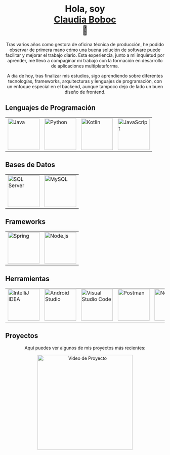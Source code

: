 <h1 align="center">Hola, soy <div class="badge-base LI-profile-badge" data-locale="es_ES" data-size="medium" data-theme="dark" data-type="HORIZONTAL" data-vanity="claudia-boboc-687ab2152" data-version="v1"><a class="badge-base__link LI-simple-link" href="https://es.linkedin.com/in/claudia-boboc-687ab2152?trk=profile-badge">Claudia Boboc</a></div> 👋</h1>
<p align="center">
  Tras varios años como gestora de oficina técnica de producción, he podido observar de primera mano cómo una buena solución de software puede facilitar y mejorar el trabajo diario. Esta experiencia, junto a mi inquietud por aprender, me llevó a compaginar mi trabajo con la formación en desarrollo de aplicaciones multiplataforma.
</p>

<p align="center">
  A día de hoy, tras finalizar mis estudios, sigo aprendiendo sobre diferentes tecnologías, frameworks, arquitecturas y lenguajes de programación, con un enfoque especial en el backend, aunque tampoco dejo de lado un buen diseño de frontend.
</p>

<h2>Lenguajes de Programación</h2>
<table align="center">
  <tr>
    <td><img src="https://github.com/user-attachments/assets/948a3f63-256b-45b5-adf3-07e6dbc0b4f6" alt="Java" width="100"/></td>
    <td><img src="https://github.com/user-attachments/assets/f051a4d7-c8f6-44f6-91ec-53116f8bd2a4" alt="Python" width="100"/></td>
    <td><img src="https://github.com/user-attachments/assets/fb833ec3-a594-49b9-ad81-a062c56afc84" alt="Kotlin" width="100"/></td>
    <td><img src="https://github.com/user-attachments/assets/fa7b015b-c323-4cc9-af2e-81497f2f79db" alt="JavaScript" width="100"/></td>
  </tr>
</table>

<h2>Bases de Datos</h2>
<table align="center">
  <tr>
    <td><img src="https://github.com/user-attachments/assets/34c91b45-d9d5-467f-9917-408a04eafa7b" alt="SQL Server" width="100"/></td>
    <td><img src="https://github.com/user-attachments/assets/bcddfad4-c847-4010-8bc5-204bdfec53d5" alt="MySQL" width="100"/></td>
  </tr>
</table>

<h2>Frameworks</h2>
<table align="center">
  <tr>
    <td><img src="https://github.com/user-attachments/assets/e860666d-75d6-48bf-929a-597af4bb8a5e" alt="Spring" width="100"/></td>
    <td><img src="https://github.com/user-attachments/assets/743e6129-5478-45b7-ae95-f352d9a412a0" alt="Node.js" width="100"/></td>
  </tr>
</table>

<h2>Herramientas</h2>
<table align="center">
  <tr>
    <td><img src="https://github.com/user-attachments/assets/901c6758-a2e0-4af4-89f0-fb8a098bface" alt="IntelliJ IDEA" width="100"/></td>
    <td><img src="https://github.com/user-attachments/assets/2c80b209-1ad2-4896-b196-7005f470510f" alt="Android Studio" width="100"/></td>
    <td><img src="https://github.com/user-attachments/assets/c93c3ed3-1c52-4ba8-b09c-4767beed89f3" alt="Visual Studio Code" width="100"/></td>
    <td><img src="https://github.com/user-attachments/assets/c9430c3f-33b5-4d55-8a54-688777f07057" alt="Postman" width="100"/></td>
    <td><img src="https://github.com/user-attachments/assets/6c9011cb-d3a0-4371-a7d6-4c4ccff9fb76" alt="NetBeans" width="100"/></td>
    <td><img src="https://github.com/user-attachments/assets/6f05bb4b-5fc2-4ef6-aefb-37c9c5035be5" alt="Firebase" width="100"/></td>
  </tr>
</table>
<h2>Proyectos</h2>
<p align="center">
  Aquí puedes ver algunos de mis proyectos más recientes:
</p>
<p align="center">
  <a href="https://drive.google.com/file/d/1DOGlRMGuAQoNVSKxgB9O-6q_XNtklUjU/view?usp=drive_link" target="_blank">
    <img src="https://github.com/user-attachments/assets/709d7b24-4ea6-4be1-8eb2-4f6b9f0fd3a7" alt="Video de Proyecto" width="300"/>
  </a>
</p>

